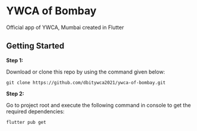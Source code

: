 # YWCA of Bombay

Official app of YWCA, Mumbai created in Flutter

## Getting Started

**Step 1:**

Download or clone this repo by using the command given below:

```
git clone https://github.com/dbitywca2021/ywca-of-bombay.git
```

**Step 2:**

Go to project root and execute the following command in console to get the required dependencies:

```
flutter pub get
```
